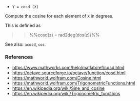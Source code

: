 * `Y = cosd (X)`

Compute the cosine for each element of `X` in degrees.

This is defined as

>> %%cosd(z) = rad2deg(dos(z))%%

See also: `acosd`, `cos`.

### References

* https://www.mathworks.com/help/matlab/ref/cosd.html
* https://octave.sourceforge.io/octave/function/cosd.html
* https://mathworld.wolfram.com/Cosine.html
* https://mathworld.wolfram.com/TrigonometricFunctions.html
* https://en.wikipedia.org/wiki/Sine_and_cosine
* https://en.wikipedia.org/wiki/Trigonometric_functions
